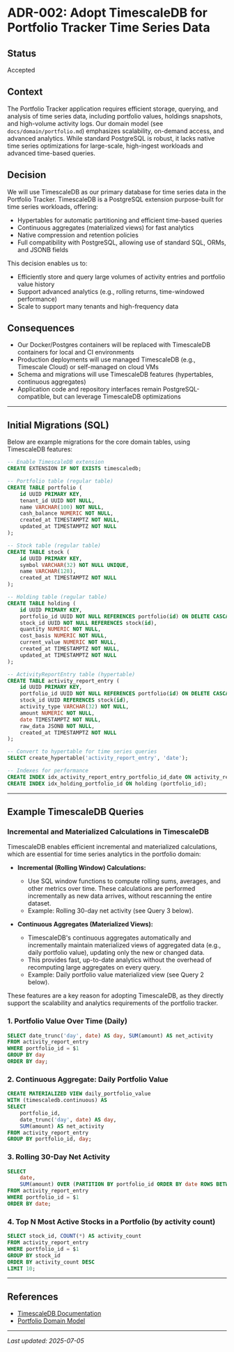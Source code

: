 # ADR-002: Adopt TimescaleDB for Portfolio Tracker Time Series Data

## Status
Accepted

## Context
The Portfolio Tracker application requires efficient storage, querying, and analysis of time series data, including portfolio values, holdings snapshots, and high-volume activity logs. Our domain model (see `docs/domain/portfolio.md`) emphasizes scalability, on-demand access, and advanced analytics. While standard PostgreSQL is robust, it lacks native time series optimizations for large-scale, high-ingest workloads and advanced time-based queries.

## Decision
We will use TimescaleDB as our primary database for time series data in the Portfolio Tracker. TimescaleDB is a PostgreSQL extension purpose-built for time series workloads, offering:
- Hypertables for automatic partitioning and efficient time-based queries
- Continuous aggregates (materialized views) for fast analytics
- Native compression and retention policies
- Full compatibility with PostgreSQL, allowing use of standard SQL, ORMs, and JSONB fields

This decision enables us to:
- Efficiently store and query large volumes of activity entries and portfolio value history
- Support advanced analytics (e.g., rolling returns, time-windowed performance)
- Scale to support many tenants and high-frequency data

## Consequences
- Our Docker/Postgres containers will be replaced with TimescaleDB containers for local and CI environments
- Production deployments will use managed TimescaleDB (e.g., Timescale Cloud) or self-managed on cloud VMs
- Schema and migrations will use TimescaleDB features (hypertables, continuous aggregates)
- Application code and repository interfaces remain PostgreSQL-compatible, but can leverage TimescaleDB optimizations

---

## Initial Migrations (SQL)

Below are example migrations for the core domain tables, using TimescaleDB features:

```sql
-- Enable TimescaleDB extension
CREATE EXTENSION IF NOT EXISTS timescaledb;

-- Portfolio table (regular table)
CREATE TABLE portfolio (
    id UUID PRIMARY KEY,
    tenant_id UUID NOT NULL,
    name VARCHAR(100) NOT NULL,
    cash_balance NUMERIC NOT NULL,
    created_at TIMESTAMPTZ NOT NULL,
    updated_at TIMESTAMPTZ NOT NULL
);

-- Stock table (regular table)
CREATE TABLE stock (
    id UUID PRIMARY KEY,
    symbol VARCHAR(32) NOT NULL UNIQUE,
    name VARCHAR(128),
    created_at TIMESTAMPTZ NOT NULL
);

-- Holding table (regular table)
CREATE TABLE holding (
    id UUID PRIMARY KEY,
    portfolio_id UUID NOT NULL REFERENCES portfolio(id) ON DELETE CASCADE,
    stock_id UUID NOT NULL REFERENCES stock(id),
    quantity NUMERIC NOT NULL,
    cost_basis NUMERIC NOT NULL,
    current_value NUMERIC NOT NULL,
    created_at TIMESTAMPTZ NOT NULL,
    updated_at TIMESTAMPTZ NOT NULL
);

-- ActivityReportEntry table (hypertable)
CREATE TABLE activity_report_entry (
    id UUID PRIMARY KEY,
    portfolio_id UUID NOT NULL REFERENCES portfolio(id) ON DELETE CASCADE,
    stock_id UUID REFERENCES stock(id),
    activity_type VARCHAR(32) NOT NULL,
    amount NUMERIC NOT NULL,
    date TIMESTAMPTZ NOT NULL,
    raw_data JSONB NOT NULL,
    created_at TIMESTAMPTZ NOT NULL
);

-- Convert to hypertable for time series queries
SELECT create_hypertable('activity_report_entry', 'date');

-- Indexes for performance
CREATE INDEX idx_activity_report_entry_portfolio_id_date ON activity_report_entry (portfolio_id, date DESC);
CREATE INDEX idx_holding_portfolio_id ON holding (portfolio_id);
```

---

## Example TimescaleDB Queries

### Incremental and Materialized Calculations in TimescaleDB

TimescaleDB enables efficient incremental and materialized calculations, which are essential for time series analytics in the portfolio domain:

- **Incremental (Rolling Window) Calculations:**
  - Use SQL window functions to compute rolling sums, averages, and other metrics over time. These calculations are performed incrementally as new data arrives, without rescanning the entire dataset.
  - Example: Rolling 30-day net activity (see Query 3 below).

- **Continuous Aggregates (Materialized Views):**
  - TimescaleDB's continuous aggregates automatically and incrementally maintain materialized views of aggregated data (e.g., daily portfolio value), updating only the new or changed data.
  - This provides fast, up-to-date analytics without the overhead of recomputing large aggregates on every query.
  - Example: Daily portfolio value materialized view (see Query 2 below).

These features are a key reason for adopting TimescaleDB, as they directly support the scalability and analytics requirements of the portfolio tracker.

### 1. Portfolio Value Over Time (Daily)
```sql
SELECT date_trunc('day', date) AS day, SUM(amount) AS net_activity
FROM activity_report_entry
WHERE portfolio_id = $1
GROUP BY day
ORDER BY day;
```

### 2. Continuous Aggregate: Daily Portfolio Value
```sql
CREATE MATERIALIZED VIEW daily_portfolio_value
WITH (timescaledb.continuous) AS
SELECT
    portfolio_id,
    date_trunc('day', date) AS day,
    SUM(amount) AS net_activity
FROM activity_report_entry
GROUP BY portfolio_id, day;
```

### 3. Rolling 30-Day Net Activity
```sql
SELECT
    date,
    SUM(amount) OVER (PARTITION BY portfolio_id ORDER BY date ROWS BETWEEN 29 PRECEDING AND CURRENT ROW) AS rolling_30d_net
FROM activity_report_entry
WHERE portfolio_id = $1
ORDER BY date;
```

### 4. Top N Most Active Stocks in a Portfolio (by activity count)
```sql
SELECT stock_id, COUNT(*) AS activity_count
FROM activity_report_entry
WHERE portfolio_id = $1
GROUP BY stock_id
ORDER BY activity_count DESC
LIMIT 10;
```

---

## References
- [TimescaleDB Documentation](https://docs.timescale.com/)
- [Portfolio Domain Model](./portfolio.md)

---

_Last updated: 2025-07-05_
